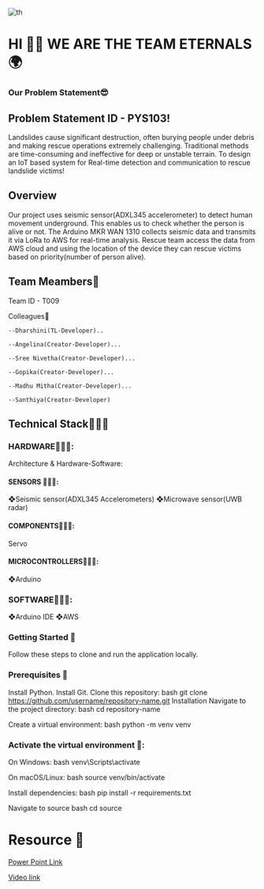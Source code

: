 
![th](https://github.com/user-attachments/assets/bd39c7d2-c62a-45bb-9cae-7f730769e817)
# HI 👋🏻 WE ARE THE TEAM ETERNALS 🌍





###  Our Problem Statement😎



## Problem Statement ID - PYS103!

Landslides cause significant destruction, often burying people under debris and making rescue operations extremely challenging. Traditional methods are time-consuming and ineffective for deep or unstable terrain.
To design an IoT based system for Real-time detection and communication to rescue landslide victims!


## Overview


Our project uses seismic sensor(ADXL345 accelerometer) to detect human movement underground. This enables us to check whether the person is alive or not. The Arduino MKR WAN 1310 collects seismic data and transmits it via LoRa to AWS for real-time analysis. Rescue team access the data from AWS cloud and using the location of the device they can rescue victims based on priority(number of person alive).


## Team Meambers🤩

Team ID - T009


Colleagues👑

    --Dharshini(TL-Developer)..
    
    --Angelina(Creator-Developer)...
    
    --Sree Nivetha(Creator-Developer)...
    
    --Gopika(Creator-Developer)...
    
    --Madhu Mitha(Creator-Developer)...
    
    --Santhiya(Creator-Developer)


 ## Technical Stack👩🏼‍💻

 ### HARDWARE👩🏼‍💻:
 Architecture & Hardware-Software:
 #### SENSORS 👩🏼‍💻:
 ❖Seismic sensor(ADXL345 Accelerometers)
 ❖Microwave sensor(UWB radar)
 #### COMPONENTS👩🏼‍💻:
 Servo
 #### MICROCONTROLLERS👩🏼‍💻:

 ❖Arduino
 ### SOFTWARE👩🏼‍💻:
 ❖Arduino IDE
 ❖AWS


### Getting Started 🎾

Follow these steps to clone and run the application locally.

### Prerequisites 🎾

Install Python.
Install Git.
Clone this repository: bash git clone https://github.com/username/repository-name.git
Installation
Navigate to the project directory: bash cd repository-name

Create a virtual environment: bash python -m venv venv

### Activate the virtual environment 🎾:

On Windows: bash venv\Scripts\activate

On macOS/Linux: bash source venv/bin/activate

Install dependencies: bash pip install -r requirements.txt

Navigate to source bash cd source



# Resource 📣


<a href="https://drive.google.com/file/d/1wse5VsxRZlBHPGnMJs36KEhye3TqURNP/view?usp=drivesdk" target="click">Power Point Link
</a>

<a href="https://drive.google.com/file/d/1wTo9quRl5oi_7mRCQpELDGdGNVoBBEo9/view?usp=drivesdk" target="click">Video link
</a>



